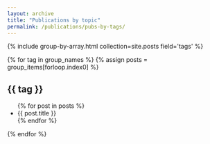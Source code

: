 ```yaml
---
layout: archive
title: "Publications by topic"
permalink: /publications/pubs-by-tags/
---
```


<!-- {% include base_path %} -->

{% include group-by-array.html collection=site.posts field='tags' %}


{% for tag in group_names %}
    {% assign posts = group_items[forloop.index0] %}
    <h2 id="{{ tag }}">{{ tag }}</h2>
    <ul>
        {% for post in posts %}
        <li>
          {{ post.title }}
        </li>
        {% endfor %}
    </ul>
 {% endfor %}
  

